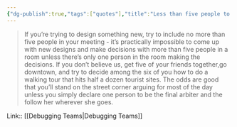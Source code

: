 ```yaml
---
{"dg-publish":true,"tags":["quotes"],"title":"Less than five people to design something new","date":"2022-08-18T14:12:46+03:00","modified_at":"2022-09-03T13:10:37+03:00","permalink":"/quotes/202208181412/","dgHomeLink":false,"dgPassFrontmatter":true}
---
```



> If you’re trying to design something new, try to include no more than five people in your meeting - it’s practically impossible to come up with new designs and make decisions with more than five people in a room unless there’s only one person in the room making the decisions. If you don’t believe us, get five of your friends together,go downtown, and try to decide among the six of you how to do a walking tour that hits half a dozen tourist sites. The odds are good that you’ll stand on the street corner arguing for most of the day unless you simply declare one person to be the final arbiter and the follow her wherever she goes.

Link:: [[Debugging Teams|Debugging Teams]]
